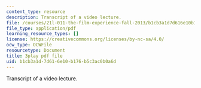 ```yaml
---
content_type: resource
description: Transcript of a video lecture.
file: /courses/21l-011-the-film-experience-fall-2013/b1cb3a1d7d616e10b176b5c3ac0b0a6d_0jWfHFBLnv0.pdf
file_type: application/pdf
learning_resource_types: []
license: https://creativecommons.org/licenses/by-nc-sa/4.0/
ocw_type: OCWFile
resourcetype: Document
title: 3play pdf file
uid: b1cb3a1d-7d61-6e10-b176-b5c3ac0b0a6d
---
```

Transcript of a video lecture.